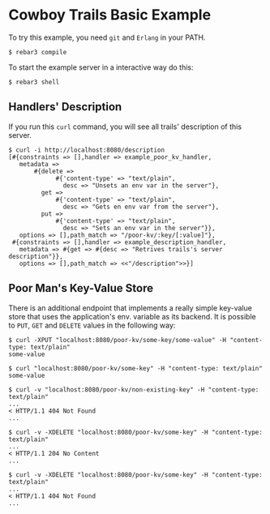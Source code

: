 # Cowboy Trails Basic Example

To try this example, you need `git` and `Erlang` in your PATH.

```shell
$ rebar3 compile
```

To start the example server in a interactive way do this:

```shell
$ rebar3 shell
```

## Handlers' Description

If you run this `curl` command, you will see all trails' description of this server.

```shell
$ curl -i http://localhost:8080/description
[#{constraints => [],handler => example_poor_kv_handler,
   metadata =>
       #{delete =>
             #{'content-type' => "text/plain",
               desc => "Unsets an env var in the server"},
         get =>
             #{'content-type' => "text/plain",
               desc => "Gets en env var from the server"},
         put =>
             #{'content-type' => "text/plain",
               desc => "Sets an env var in the server"}},
   options => [],path_match => "/poor-kv/:key/[:value]"},
 #{constraints => [],handler => example_description_handler,
   metadata => #{get => #{desc => "Retrives trails's server description"}},
   options => [],path_match => <<"/description">>}]
```

## Poor Man's Key-Value Store

There is an additional endpoint that implements a really simple key-value store
that uses the application's env. variable as its backend. It is possible to `PUT`,
`GET` and `DELETE` values in the following way:

```shell
$ curl -XPUT "localhost:8080/poor-kv/some-key/some-value" -H "content-type: text/plain"
some-value

$ curl "localhost:8080/poor-kv/some-key" -H "content-type: text/plain"
some-value

$ curl -v "localhost:8080/poor-kv/non-existing-key" -H "content-type: text/plain"
...
< HTTP/1.1 404 Not Found
...

$ curl -v -XDELETE "localhost:8080/poor-kv/some-key" -H "content-type: text/plain"
...
< HTTP/1.1 204 No Content
...

$ curl -v -XDELETE "localhost:8080/poor-kv/some-key" -H "content-type: text/plain"
...
< HTTP/1.1 404 Not Found
...
```
